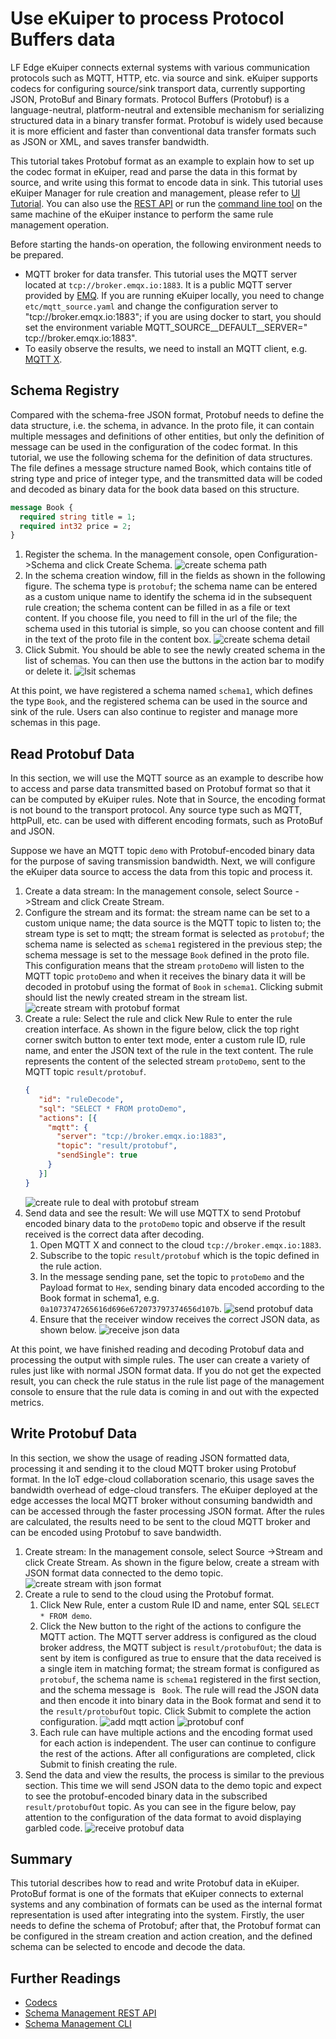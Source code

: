 # Use eKuiper to process Protocol Buffers data

LF Edge eKuiper connects external systems with various communication protocols such as MQTT, HTTP, etc. via source and sink. eKuiper supports codecs for configuring source/sink transport data, currently supporting JSON, ProtoBuf and Binary formats. Protocol Buffers (Protobuf) is a language-neutral, platform-neutral and extensible mechanism for serializing structured data in a binary transfer format. Protobuf is widely used because it is more efficient and faster than conventional data transfer formats such as JSON or XML, and saves transfer bandwidth.

This tutorial takes Protobuf format as an example to explain how to set up the codec format in eKuiper, read and parse the data in this format by source, and write using this format to encode data in sink. This tutorial uses eKuiper Manager for rule creation and management, please refer to [UI Tutorial](../../operation/manager-ui/overview.md). You can also use the [REST API](../../api/restapi/overview.md) or run the [command line tool](../../api/cli/overview.md) on the same machine of the eKuiper instance to perform the same rule management operation.

Before starting the hands-on operation, the following environment needs to be prepared.

- MQTT broker for data transfer. This tutorial uses the MQTT server located at `tcp://broker.emqx.io:1883`. It is a public MQTT server provided by [EMQ](https://www.emqx.cn). If you are running eKuiper locally, you need to change `etc/mqtt_source.yaml` and change the configuration server to "tcp://broker.emqx.io:1883"; if you are using docker to start, you should set the environment variable MQTT_SOURCE__DEFAULT__SERVER=" tcp://broker.emqx.io:1883".
- To easily observe the results, we need to install an MQTT client, e.g. [MQTT X](https://mqttx.app/).

## Schema Registry

Compared with the schema-free JSON format, Protobuf needs to define the data structure, i.e. the schema, in advance. In the proto file, it can contain multiple messages and definitions of other entities, but only the definition of message can be used in the configuration of the codec format. In this tutorial, we use the following schema for the definition of data structures. The file defines a message structure named Book, which contains title of string type and price of integer type, and the transmitted data will be coded and decoded as binary data for the book data based on this structure.

```protobuf
message Book {
  required string title = 1; 
  required int32 price = 2;
}
```

1. Register the schema. In the management console, open Configuration->Schema and click Create Schema.
   ![create schema path](./resources/create_schema.png)
2. In the schema creation window, fill in the fields as shown in the following figure. The schema type is `protobuf`; the schema name can be entered as a custom unique name to identify the schema id in the subsequent rule creation; the schema content can be filled in as a file or text content. If you choose file, you need to fill in the url of the file; the schema used in this tutorial is simple, so you can choose content and fill in the text of the proto file in the content box.
   ![create schema detail](./resources/create_detail.png)
3. Click Submit. You should be able to see the newly created schema in the list of schemas. You can then use the buttons in the action bar to modify or delete it.
   ![lsit schemas](./resources/list_schema.png)

At this point, we have registered a schema named `schema1`, which defines the type `Book`, and the registered schema can be used in the source and sink of the rule. Users can also continue to register and manage more schemas in this page.


## Read Protobuf Data

In this section, we will use the MQTT source as an example to describe how to access and parse data transmitted based on Protobuf format so that it can be computed by eKuiper rules. Note that in Source, the encoding format is not bound to the transport protocol. Any source type such as MQTT, httpPull, etc. can be used with different encoding formats, such as ProtoBuf and JSON.

Suppose we have an MQTT topic `demo` with Protobuf-encoded binary data for the purpose of saving transmission bandwidth. Next, we will configure the eKuiper data source to access the data from this topic and process it.

1. Create a data stream: In the management console, select Source ->Stream and click Create Stream.
2. Configure the stream and its format: the stream name can be set to a custom unique name; the data source is the MQTT topic to listen to; the stream type is set to mqtt; the stream format is selected as `protobuf`; the schema name is selected as `schema1` registered in the previous step; the schema message is set to the message `Book` defined in the proto file. This configuration means that the stream `protoDemo` will listen to the MQTT topic `protoDemo` and when it receives the binary data it will be decoded in protobuf using the format of `Book` in `schema1`. Clicking submit should list the newly created stream in the stream list.
   ![create stream with protobuf format](./resources/create_proto_stream.png)
3. Create a rule: Select the rule and click New Rule to enter the rule creation interface. As shown in the figure below, click the top right corner switch button to enter text mode, enter a custom rule ID, rule name, and enter the JSON text of the rule in the text content. The rule represents the content of the selected stream `protoDemo`, sent to the MQTT topic `result/protobuf`.
   ```json
   {
      "id": "ruleDecode",
      "sql": "SELECT * FROM protoDemo",
      "actions": [{
        "mqtt": {
          "server": "tcp://broker.emqx.io:1883",
          "topic": "result/protobuf",
          "sendSingle": true
        }
      }]
   }
   ```
   ![create rule to deal with protobuf stream](./resources/proto_src_rule.png)
4. Send data and see the result: We will use MQTTX to send Protobuf encoded binary data to the `protoDemo` topic and observe if the result received is the correct data after decoding.
   1. Open MQTT X and connect to the cloud `tcp://broker.emqx.io:1883`.
   2. Subscribe to the topic `result/protobuf` which is the topic defined in the rule action.
   3. In the message sending pane, set the topic to `protoDemo` and the Payload format to `Hex`, sending binary data encoded according to the Book format in schema1, e.g. `0a1073747265616d696e672073797374656d107b`.
      ![send protobuf data](./resources/source_send.png)
   4. Ensure that the receiver window receives the correct JSON data, as shown below.
      ![receive json data](./resources/receive_json.png)

At this point, we have finished reading and decoding Protobuf data and processing the output with simple rules. The user can create a variety of rules just like with normal JSON format data. If you do not get the expected result, you can check the rule status in the rule list page of the management console to ensure that the rule data is coming in and out with the expected metrics.

## Write Protobuf Data

In this section, we show the usage of reading JSON formatted data, processing it and sending it to the cloud MQTT broker using Protobuf format. In the IoT edge-cloud collaboration scenario, this usage saves the bandwidth overhead of edge-cloud transfers. The eKuiper deployed at the edge accesses the local MQTT broker without consuming bandwidth and can be accessed through the faster processing JSON format. After the rules are calculated, the results need to be sent to the cloud MQTT broker and can be encoded using Protobuf to save bandwidth.

1. Create stream: In the management console, select Source ->Stream and click Create Stream. As shown in the figure below, create a stream with JSON format data connected to the demo topic.
   ![create stream with json format](./resources/create_json_stream.png)
2. Create a rule to send to the cloud using the Protobuf format.
   1. Click New Rule, enter a custom Rule ID and name, enter SQL `SELECT * FROM demo`.
   2. Click the New button to the right of the actions to configure the MQTT action. The MQTT server address is configured as the cloud broker address, the MQTT subject is `result/protobufOut`; the data is sent by item is configured as true to ensure that the data received is a single item in matching format; the stream format is configured as `protobuf`, the schema name is `schema1` registered in the first section, and the schema message is ` Book`. The rule will read the JSON data and then encode it into binary data in the Book format and send it to the `result/protobufOut` topic. Click Submit to complete the action configuration.
      ![add mqtt action](./resources/action_mqtt.png)
      ![protobuf conf](./resources/action_protobuf.png)
   3. Each rule can have multiple actions and the encoding format used for each action is independent. The user can continue to configure the rest of the actions. After all configurations are completed, click Submit to finish creating the rule.
3. Send the data and view the results, the process is similar to the previous section. This time we will send JSON data to the demo topic and expect to see the protobuf-encoded binary data in the subscribed `result/protobufOut` topic. As you can see in the figure below, pay attention to the configuration of the data format to avoid displaying garbled code.
   ![receive protobuf data](./resources/receive_protobuf.png)

## Summary

This tutorial describes how to read and write Protobuf data in eKuiper. ProtoBuf format is one of the formats that eKuiper connects to external systems and any combination of formats can be used as the internal format representation is used after integrating into the system. Firstly, the user needs to define the schema of Protobuf; after that, the Protobuf format can be configured in the stream creation and action creation, and the defined schema can be selected to encode and decode the data.

## Further Readings

- [Codecs](./serialization.md)
- [Schema Management REST API](../../api/restapi/schemas.md)
- [Schema Management CLI](../../api/cli/schemas.md)
